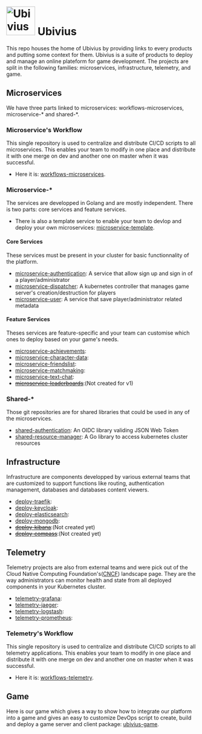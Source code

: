 # <img src="https://github.com/Ubivius/ubivius/blob/feature/UBI-444-Create-github-base-doc/assets/ubivius_elephant.png" alt="Ubivius Icon" width="76" height=""> Ubivius
This repo houses the home of Ubivius by providing links to every products and putting some context for them. Ubivius is a suite of products to deploy and manage an online plateform for game development. The projects are split in the following families: microservices, infrastructure, telemetry, and game.
## Microservices
We have three parts linked to microservices: workflows-microservices, microservice-\* and shared-\*.
### Microservice's Workflow
This single repository is used to centralize and distribute CI/CD scripts to all microservices. This enables your team to modify in one place and distribute it with one merge on dev and another one on master when it was successful.
- Here it is: [workflows-microservices](https://github.com/Ubivius/workflows-microservices).
### Microservice-\*
The services are developped in Golang and are mostly independent. There is two parts: core services and feature services. 
- There is also a template service to enable your team to devlop and deploy your own microservices: [microservice-template](https://github.com/Ubivius/microservice-template).
#### Core Services
These services must be present in your cluster for basic functionnality of the platform.
- [microservice-authentication](https://github.com/Ubivius/microservice-authentication): A service that allow sign up and sign in of a player/administrator
- [microservice-dispatcher](https://github.com/Ubivius/microservice-dispatcher): A kubernetes controller that manages game server's creation/destruction for players
- [microservice-user](https://github.com/Ubivius/microservice-user): A service that save player/administrator related metadata
#### Feature Services
Theses services are feature-specific and your team can customise which ones to deploy based on your game's needs.
- [microservice-achievements](https://github.com/Ubivius/microservice-achievements):
- [microservice-character-data](https://github.com/Ubivius/microservice-character-data):
- [microservice-friendslist](https://github.com/Ubivius/microservice-friendslist):
- [microservice-matchmaking](https://github.com/Ubivius/microservice-matchmaking):
- [microservice-text-chat](https://github.com/Ubivius/microservice-text-chat):
- [~~microservice-leaderboards~~](https://github.com/Ubivius/ubivius#feature-services):(Not created for v1)
### Shared-\*
Those git repositories are for shared libraries that could be used in any of the microservices. 
- [shared-authentication](https://github.com/Ubivius/shared-authentication): An OIDC library validing JSON Web Token
- [shared-resource-manager](https://github.com/Ubivius/shared-resource-manager): A Go library to access kubernetes cluster resources
## Infrastructure
Infrastructure are components developped by various external teams that are customized to support functions like routing, authentication management, databases and databases content viewers.
- [deploy-traefik]():
- [deploy-keycloak]():
- [deploy-elasticsearch]():
- [deploy-mongodb]():
- [~~deploy-kibana~~](https://github.com/Ubivius/ubivius#infrastructure):(Not created yet)
- [~~deploy-compass~~](https://github.com/Ubivius/ubivius#infrastructure):(Not created yet)
## Telemetry
Telemetry projects are also from external teams and were pick out of the Cloud Native Computing Foundation's([CNCF](https://landscape.cncf.io)) landscape page. They are the way administrators can monitor health and state from all deployed components in your Kubernetes cluster.
- [telemetry-grafana]():
- [telemetry-jaeger]():
- [telemetry-logstash]():
- [telemetry-prometheus]():
### Telemetry's Workflow
This single repository is used to centralize and distribute CI/CD scripts to all telemetry applications. This enables your team to modify in one place and distribute it with one merge on dev and another one on master when it was successful.
- Here it is: [workflows-telemetry](https://github.com/Ubivius/workflows-telemetry).
## Game
Here is our game which gives a way to show how to integrate our platform into a game and gives an easy to customize DevOps script to create, build and deploy a game server and client package: [ubivius-game](https://github.com/Ubivius/ubivius-game).
